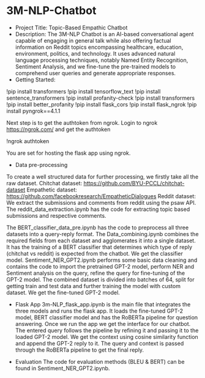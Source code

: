# 3M-NLP-Chatbot

* Project Title: Topic-Based Empathic Chatbot
* Description:  The 3M-NLP Chatbot is an AI-based conversational agent capable of engaging in general talk while also offering factual information on Reddit topics encompassing healthcare, education, environment, politics, and technology. It uses advanced natural language processing techniques, notably Named Entity Recognition, Sentiment Analysis, and we fine-tune the pre-trained models to comprehend user queries and generate appropriate responses.
* Getting Started: 

!pip install transformers
!pip install tensorflow_text
!pip install sentence_transformers
!pip install profanity-check
!pip install transformers
!pip install better_profanity
!pip install flask_cors
!pip install flask_ngrok
!pip install pyngrok==4.1.1

Next step is to get the authtoken from ngrok.
Login to ngrok https://ngrok.com/ and get the authtoken

!ngrok authtoken <authtoken>

You are set for hosting the flask app using ngrok.

* Data pre-processing

To create a well structured data for further processing, we firstly take all the raw dataset.
Chitchat dataset: https://github.com/BYU-PCCL/chitchat-dataset
Empathetic dataset: https://github.com/facebookresearch/EmpatheticDialogues
Reddit dataset: We extract the submissions and comments from reddit using the psaw API. The reddit_data_extraction.ipynb has the code for extracting topic based submissions and respective comments.

The BERT_classifier_data_pre.ipynb has the code to preprocess all three datasets into a query-reply format. The Data_combining.ipynb combines the required fields from each dataset and agglomerates it into a single dataset. It has the training of a BERT classifier that determines which type of reply (chitchat vs reddit) is expected from the chatbot. We get the classifier model.
Sentiment_NER_GPT2.ipynb performs some basic data cleaning and contains the code to import the pretrained GPT-2 model, perform NER and Sentiment analysis on the query, refine the query for fine-tuning of the GPT-2 model. The combined dataset is divided into batches of 64, split for getting train and test data and further training the model with custom dataset. We get the fine-tuned GPT-2 model.

* Flask App
3m-NLP_flask_app.ipynb is the main file that integrates the three models and runs the flask app. It loads the fine-tuned GPT-2 model, BERT classifier model and has the RoBERTa pipeline for question answering. Once we run the app we get the interface for our chatbot. The entered query follows the pipeline by refining it and passing it to the loaded GPT-2 model. We get the context using cosine similarity function and append the GPT-2 reply to it. The query and context is passed through the RoBERTa pipeline to get the final reply.

* Evaluation
The code for evaluation methods (BLEU & BERT) can be found in Sentiment_NER_GPT2.ipynb.




